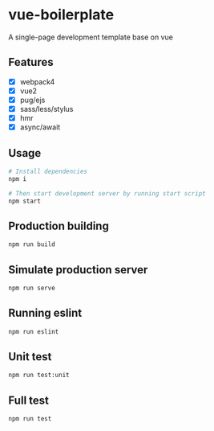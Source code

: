 # vue-boilerplate

A single-page development template base on vue

## Features

- [x] webpack4
- [x] vue2
- [x] pug/ejs
- [x] sass/less/stylus
- [x] hmr
- [x] async/await

## Usage

```bash
# Install dependencies
npm i

# Then start development server by running start script
npm start
```

## Production building

```bash
npm run build
```

## Simulate production server

```txt
npm run serve
```

## Running eslint

```txt
npm run eslint
```

## Unit test

```txt
npm run test:unit
```

## Full test

```txt
npm run test
```
